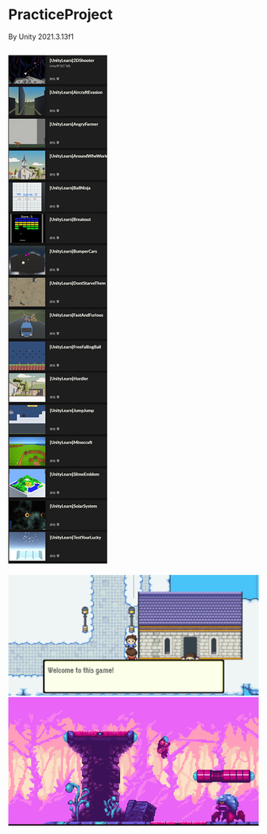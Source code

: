 # PracticeProject

By Unity 2021.3.13f1
 
![ScreenShot](游戏列表.png)
-
![ScreenShot](/2DRPGProject/Doc/2023-05-30%20225336.png)
![ScreenShot](/2D-Shooting/Doc/2023-06-03%20211804.png)
